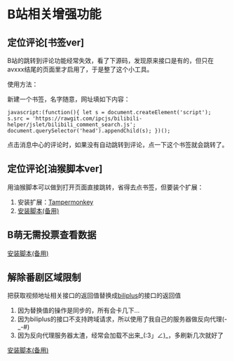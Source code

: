 B站相关增强功能
===

## 定位评论[书签ver]

B站的跳转到评论功能经常失效，看了下源码，发现原来接口是有的，但只在avxxx结尾的页面里才启用了，于是整了这个小工具。

使用方法：

新建一个书签，名字随意，网址填如下内容：

```
javascript:(function(){ let s = document.createElement('script'); s.src = 'https://rawgit.com/ipcjs/bilibili-helper/jslet/bilibili_comment_search.js'; document.querySelector('head').appendChild(s); })();
```
点击消息中心的评论时，如果没有自动跳转到评论，点一下这个书签就会跳转了。

## 定位评论[油猴脚本ver]

用油猴脚本可以做到打开页面直接跳转，省得去点书签，但要装个扩展：

1. 安装扩展：[Tampermonkey](http://tampermonkey.net/)
2. [安装脚本](https://greasyfork.org/zh-CN/scripts/25660-bilibili%E8%AF%84%E8%AE%BA%E5%AE%9A%E4%BD%8D)[(备用)](https://github.com/ipcjs/bilibili-helper/raw/user.js/bilibili_comment_search.user.js)

## B萌无需投票查看数据

[安装脚本](https://greasyfork.org/zh-CN/scripts/25661-b%E8%90%8C%E6%97%A0%E9%9C%80%E6%8A%95%E7%A5%A8%E6%9F%A5%E7%9C%8B%E6%95%B0%E6%8D%AE)[(备用)](https://github.com/ipcjs/bilibili-helper/raw/user.js/bilibili_meo_vote_data_hack.user.js)

## 解除番剧区域限制

把获取视频地址相关接口的返回值替换成[biliplus](https://www.biliplus.com)的接口的返回值

1. 因为替换值的操作是同步的，所有会卡几下...
2. 因为biliplus的接口不支持跨域请求，所以使用了我自己的服务器做反向代理(-_-#)
3. 因为反向代理服务器太渣，经常会加载不出来_(:3」∠)_，多刷新几次就好了

[安装脚本](https://greasyfork.org/zh-CN/scripts/25718-%E8%A7%A3%E9%99%A4b%E7%AB%99%E5%8C%BA%E5%9F%9F%E9%99%90%E5%88%B6)[(备用)](https://github.com/ipcjs/bilibili-helper/raw/user.js/bilibili_bangumi_aera_limit_hack.user.js)
